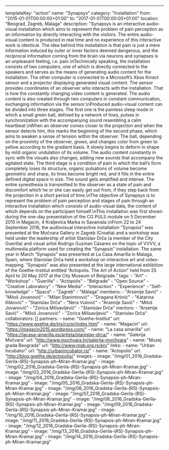 ---
  templateKey: "action"
  name: "Synapsys"
  category: "Installation"
  from: "2015-01-01T00:00:00+01:00"
  to: "2017-01-01T00:00:00+01:00"
  location: "Beograd, Zagreb, Malaga"
  description: "Synapsys is an interactive audio-visual installation which aims to represent the problem of pain perception as an information by directly interacting with the visitors. The entire audio-visual content is produced in real time and no experience of this interactive work is identical. The idea behind this installation is that pain is just a mere information induced by outer or inner factors deemed dangerous, and the reciprocal information coming from the brain via neurons and synapses is an unpleasant feeling, i.e. pain.\nTechnically speaking, the installation consists of two computers, one of which is directly connected to the speakers and serves as the means of generating audio content for the installation. The other computer is connected to a Microsoft’s Xbox Kinect sensor and a projector displaying generated visual content. The sensor provides coordinates of an observer who interacts with the installation. That is how the constantly changing video content is generated. The audio content is also created through two computers in constant communication, exchanging information via the sensor.\nProduced audio-visual content can be divided into three stages. The first one is the painless sleep mode in which a small green ball, defined by a network of lines, pulses in synchronization with the accompanying sound resembling a calm heartbeat.\nWhen an observer comes closer to the projection and when the sensor detects him, this marks the beginning of the second phase, which aims to awaken a sense of tension within the observer. The ball, depending on the proximity of the observer, grows, and changes color from green to yellow according to the gradient basis. It slowly begins to deform in shape by mild organic undulation of its volume. The audio content constantly in sync with the visuals also changes, adding new sounds that accompany the agitated state. The third stage is a condition of pain in which the ball’s form completely loses its structure, organic pulsations of volume become geometric and sharp, its lines become bright red, and it fills in the entire defined digital space in size. The sound gets amplified and intense. The entire synesthesia is transmitted to the observer as a state of pain and discomfort which he or she can easily get out from, if they step back from the projection in a short period of time.\nThe objective of Synapsys is to represent the problem of pain perception and stages of pain through an interactive installation which consists of audio-visual data, the content of which depends on the participant himself.\nThis installation was first shown during the one-day presentation of the CG PULS module on 5 December 2015 in Magacin, 4 Kraljevića Marka in Savamala.\nFrom 22 to 24 September 2016, the audiovisual interactive installation \"Synapsis\" was presented at the Močvara Gallery in Zagreb (Croatia) and a workshop was held under the leadership of artist Stanislav Drča (a member of the City Guerilla) and visual artist Rodrigo Guzman Cásares on the topic of VVVV, a multimedia platform used for creating the “Synapsis” installation. The same year in March “Synapsis” was presented at La Casa Amarilla in Malaga, Spain, where Stanislav Drča held a workshop on interactive art and video-mapping. “Synapsis” was also presented at the large international exhibition of the Goethe-Institut entitled “Actopolis. The Art of Action\" held from 25 April to 20 May 2017 at the City Museum of Belgrade."
  tags: 
    - "Art"
    - "Workshop"
    - "Guerilla"
    - "Actopolis"
    - "Belgrade"
    - "Open Source"
    - "Creative Laboratory"
    - "New Media"
    - "Interaction"
    - "Experience"
    - "Self-knowledge"
    - "Space"
    - "Zagreb"
    - "Málaga"
  members: 
    - "Arsenije Savić"
    - "Miloš Jovanović"
    - "Milan Stanimirović"
    - "Dragana Krtinić"
    - "Katarina Ilišković"
    - "Stanislav Drča"
    - "Nera Vulović"
    - "Arsenije Savić"
    - "Miloš Jovanović"
    - "Zorica Milisavljević"
    - "Stanislav Drča"
  mentors: 
    - "Arsenije Savić"
    - "Miloš Jovanović"
    - "Zorica Milisavljević"
    - "Stanislav Drča"
  collaborators: []
  partners: 
    - 
      name: "Goethe-Institut"
      url: "https://www.goethe.de/ins/cs/sr/index.html"
    - 
      name: "Magacin"
      url: "https://magacin2015.wordpress.com/"
    - 
      name: "La casa amarilla"
      url: "https://lacasa-amarilla.es/artista/stanislav-drca/"
    - 
      name: "Galerija Močvara"
      url: "http://www.mochvara.hr/galerija-mochvara"
    - 
      name: "Muzej grada Beograda"
      url: "http://www.mgb.org.rs/en/"
  links: 
    - 
      name: "Urban Incubator"
      url: "http://urbanincubator.rs/"
    - 
      name: "Actopolis"
      url: "http://blog.goethe.de/actopolis/"
  images: 
    - 
      image: "/img/01_2016_Gradska-Gerila-(RS)-Synapsis-ph-Miran-Kramar.jpg"
    - 
      image: "/img/02_2016_Gradska-Gerila-(RS)-Synapsis-ph-Miran-Kramar.jpg"
    - 
      image: "/img/03_2016_Gradska-Gerila-(RS)-Synapsis-ph-Miran-Kramar.jpg"
    - 
      image: "/img/04_2016_Gradska-Gerila-(RS)-Synapsis-ph-Miran-Kramar.jpg"
    - 
      image: "/img/05_2016_Gradska-Gerila-(RS)-Synapsis-ph-Miran-Kramar.jpg"
    - 
      image: "/img/06_2016_Gradska-Gerila-(RS)-Synapsis-ph-Miran-Kramar.jpg"
    - 
      image: "/img/07_2016_Gradska-Gerila-(RS)-Synapsis-ph-Miran-Kramar.jpg"
    - 
      image: "/img/08_2016_Gradska-Gerila-(RS)-Synapsis-ph-Miran-Kramar.jpg"
    - 
      image: "/img/09_2016_Gradska-Gerila-(RS)-Synapsis-ph-Miran-Kramar.jpg"
    - 
      image: "/img/10_2016_Gradska-Gerila-(RS)-Synapsis-ph-Miran-Kramar.jpg"
    - 
      image: "/img/11_2016_Gradska-Gerila-(RS)-Synapsis-ph-Miran-Kramar.jpg"
    - 
      image: "/img/12_2016_Gradska-Gerila-(RS)-Synapsis-ph-Miran-Kramar.jpg"
    - 
      image: "/img/13_2016_Gradska-Gerila-(RS)-Synapsis-ph-Miran-Kramar.jpg"
    - 
      image: "/img/14_2016_Gradska-Gerila-(RS)-Synapsis-ph-Miran-Kramar.jpg"
